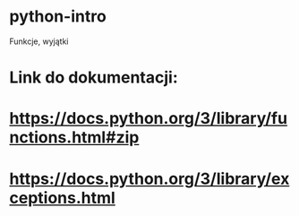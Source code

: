 # python-intro
Funkcje, wyjątki  
# Link do dokumentacji:
# https://docs.python.org/3/library/functions.html#zip
# https://docs.python.org/3/library/exceptions.html
